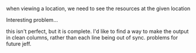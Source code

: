 when viewing a location, we need to see the resources at the given location

Interesting problem...

this isn't perfect, but it is complete. I'd like to find a way to make the output in clean columns, rather than each line being out of sync. problems for future jeff.